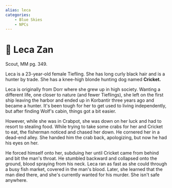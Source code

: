 ```yaml
---
alias: leca
categories:
    - Blue Skies
    - NPCs
---
```


# 🔐 Leca Zan

Scout, MM pg. 349.

Leca is a 23-year-old female Tiefling. She has long curly black hair and is a hunter by trade. She has a knee-high blonde hunting dog named **Cricket.**

Leca is originally from Dorr where she grew up in high society. Wanting a different life, one closer to nature (and fewer Tieflings), she left on the first ship leaving the harbor and ended up in Korbantir three years ago and became a hunter. It's been tough for her to get used to living independently, but after finding Wolf's cabin, things got a bit easier.

However, while she was in Crabpot, she was down on her luck and had to resort to stealing food. While trying to take some crabs for her and Cricket to eat, the fisherman noticed and chased her down. He cornered her in a dead-end alley. She handed him the crab back, apologizing, but now he had his eyes on her.

He forced himself onto her, subduing her until Cricket came from behind and bit the man's throat. He stumbled backward and collapsed onto the ground, blood spraying from his neck. Leca ran as fast as she could through a busy fish market, covered in the man's blood. Later, she learned that the man died there, and she's currently wanted for his murder. She isn't safe anywhere.
